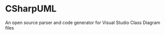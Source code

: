 CSharpUML
=========

An open source parser and code generator for Visual Studio Class Diagram files
